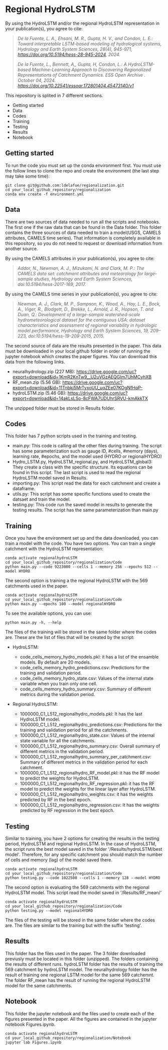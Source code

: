 # Regional HydroLSTM

By using the HydroLSTM and/or the regional HydroLSTM representation in your publication(s), you agree to cite:

> *De la Fuente, L. A., Ehsani, M. R., Gupta, H. V., and Condon, L. E.: Toward interpretable LSTM-based modeling of hydrological systems, Hydrology and Earth System Sciences, 28(4), 945-971, https://doi.org/10.5194/hess-28-945-2024, 2024.*
> 
> *De la Fuente, L., Bennett, A,, Gupta, H, Condon, L.: A HydroLSTM-based Machine-Learning Approach to Discovering Regionalized Representations of Catchment Dynamics. ESS Open Archive . October 04, 2024. https://doi.org/10.22541/essoar.172801404.45473140/v1*

This repository is splited in 7 different sections.
  - Getting started
  - Data
  - Codes
  - Training
  - Testing
  - Results
  - Notebook

## Getting started
To run the code you must set up the conda environment first. You must use the follow lines to clone the repo and create the environment (the last step may take some time):
```
git clone git@github.com:ldelafue/regionalization.git
cd your_local_github_repository/regionalization
conda env create -f environment.yml
```

## Data
There are two sources of data needed to run all the scripts and notebooks. The first one if the raw data that can be found in the Data folder. This folder contains the three sources of data needed to train a model(USGS, CAMELS attributes, CAMELS time series). That information is completely available in this repository, so you do not need to request or download information from another source.

By using the CAMELS attributes in your publication(s), you agree to cite:

> *Addor, N., Newman, A. J., Mizukami, N. and Clark, M. P.: The CAMELS data set: catchment attributes and meteorology for large-sample studies, Hydrology and Earth System Sciences, doi:10.5194/hess-2017-169, 2017.*

By using the CAMELS time series in your publication(s), you agree to cite:

> *Newman, A. J., Clark, M. P., Sampson, K., Wood, A., Hay, L. E., Bock, A., Viger, R., Blodgett, D., Brekke, L., Arnold, J. R., Hopson, T. and Duan, Q.: Development of a large-sample watershed-scale hydrometeorological dataset for the contiguous USA: dataset characteristics and assessment of regional variability in hydrologic model performance, Hydrology and Earth System Sciences, 19, 209–223, doi:10.5194/hess-19-209-2015, 2015.*

The second source of data are the results presented in the paper. This data must be downloaded in your local github folder in order of running the jupyter notebook which creates the paper figures. You can download this data from the following links.

  - neuralhydrology.zip (227 MB): https://drive.google.com/uc?export=download&id=1KmR2KnTw9__U2uVGzAEQGIm7UhMCyhXB
  - RF_mean.zip (5.56 GB): https://drive.google.com/uc?export=download&id=11Tnbkj5MrTyxoUU_uqZEe07KOgNfHqP-
  - hydroLSTM.zip (5.46 GB): https://drive.google.com/uc?export=download&id=14akLsLSo-8cFWA7UDUhrSRVU-kmAkkTX

The unzipped folder must be stored in Results folder.

## Codes
This folder has 7 python scripts used in the training and testing.
  - main.py: This code is calling all the other files during training. The script has some parameterization such as gauge ID, #cells, #memory (days), learning rate, #epochs, and the model used (HYDRO or regionalHYDRO)
  - Hydro_LSTM.py, HydroLSTM_regional.py, and HydroLSTM_global3: They create a class with the specific structure. Its equations can be found in this script. The last script is used to read the regional HydroLSTM model saved in Results.
  - importing.py: This script read the data for each catchment and create a dataframe.
  - utils.py: This script has some specific functions used to create the datsaet and train the model.
  - testing.py: This code run the saved model in results to generate the testing results. The script has the same parameterization than main.py

## Training
Once you have the environment set up and the data downloaded, you can train a model with the code. You have two options. You can train a single catchment with the HydroLSTM representation:
```
conda activate regionalhydroLSTM
cd your_local_github_repository/regionalization/Code
python main.py --code 9223000 --cells 1 --memory 256 --epochs 512 --model HYDRO
```

The second option is training a the regional HydroLSTM with the 569 catchments used in the paper.
```
conda activate regionalhydroLSTM
cd your_local_github_repository/regionalization/Code
python main.py --epochs 100 --model regionalHYDRO
```

To see the available options, you can use:
```
python main.py -h, --help
```

The files of the training will be stored in the same folder where the codes are. These are the list of files that will be created by the script:

  - HydroLSTM:
    - code_cells_memory_hydro_models.pkl: it has a list of the ensamble models. By default are 20 models.
    - code_cells_memory_hydro_predictions.csv: Predictions for the training and validation period.
    - code_cells_memory_hydro_state.csv: Values of the internal state variable when you train only one cell.
    - code_cells_memory_hydro_summary.csv: Summary of different metrics during the validation period.

  - Regional HydroLSTM:
    - 1000000_C1_L512_regionalhydro_models.pkl: It has the last HydroLSTM model.
    - 1000000_C1_L512_regionalhydro_predictions.csv: Predictions for the training and validation period for all the catchments.
    - 1000000_C1_L512_regionalhydro_state.csv: Values of the internal state variable for all the catchments.
    - 1000000_C1_L512_regionalhydro_summary.csv: Overall summary of different metrics in the validation period.
    - 1000000_C1_L512_regionalhydro_summary_per_catchment.csv: Summary of different metrics in the validation period for each catchment.
    - 1000000_C1_L512_regionalhydro_RF_model.pkl: it has the RF model to predict the weights for HydroLSTM.
    - 1000000_C1_L512_regionalhydro_RF_regression.pkl: it has the RF model to predict the weights for the linear layer after HydroLSTM.
    - 1000000_C1_L512_regionalhydro_weights.csv: it has the weights predicted by RF in the best epoch.
    - 1000000_C1_L512_regionalhydro_regression.csv: It has the weights predicted by RF regression in the best epoch.          

## Testing
Similar to training, you have 2 options for creating the results in the testing period, HydroLSTM and regional HydroLSTM. In the case of HydroLSTM, the script runs the best model saved in the folder '/Results/hydroLSTM/best model'. Therefore, for any specific catchment you should match the number of cells and memory (lag) of the model saved there.

```
conda activate regionalhydroLSTM
cd your_local_github_repository/regionalization/Code
python testing.py --code 1022500 --cells 1 --memory 128 --model HYDRO
```

The second option is evaluating the 569 catchments with the regional HydroLSTM model. This script read the model saved in '/Results/RF_mean/'
```
conda activate regionalhydroLSTM
cd your_local_github_repository/regionalization/Code
python testing.py --model regionalHYDRO
```
The files of the testing will be stored in the same folder where the codes are. The files are similar to the training but with the suffix 'testing'.

## Results
This folder has the files used in the paper. The 3 folder downloaded previusly must be located in this folder (unzipped). The folders containing the results of different runs. hydroLSTM folder has the results of training the 569 catchment by hydroLSTM model. The neuralhydrology folder has the result of training one regional LSTM model for the same 569 catchemnt. The folder RF_mean has the result of running the regional HydroLSTM model for the same catchments.

## Notebook
This folder the jupyter notebook and the files used to create each of the figures presented in the paper. All the figures are contained in the jupyter notebook Figures.ipynb.

```
conda activate regionalhydroLSTM
cd your_local_github_repository/regionalization/Notebook
jupyter lab Figures.ipynb
```





